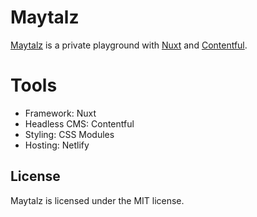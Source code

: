 # Maytalz

[Maytalz](https://maytalz.netlify.app) is a private playground with [Nuxt](https://nuxt.com/) and [Contentful](https://www.contentful.com/).

# Tools

- Framework: Nuxt
- Headless CMS: Contentful
- Styling: CSS Modules
- Hosting: Netlify

## License

Maytalz is licensed under the MIT license.

